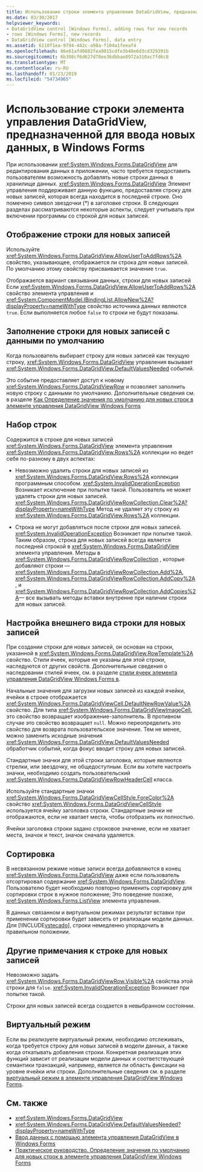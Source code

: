 ```yaml
---
title: Использование строки элемента управления DataGridView, предназначенной для ввода новых данных, в Windows Forms
ms.date: 03/30/2017
helpviewer_keywords:
- DataGridView control [Windows Forms], adding rows for new records
- rows [Windows Forms], new records
- DataGridView control [Windows Forms], data entry
ms.assetid: 6110f1ea-9794-442c-a98a-f104a1feeaf4
ms.openlocfilehash: 86e61afd0882fea9015cdfe3b40e6d3cd329391b
ms.sourcegitcommit: 6b308cf6d627d78ee36dbbae8972a310ac7fd6c8
ms.translationtype: MT
ms.contentlocale: ru-RU
ms.lasthandoff: 01/23/2019
ms.locfileid: "54734965"
---
```

# <a name="using-the-row-for-new-records-in-the-windows-forms-datagridview-control"></a>Использование строки элемента управления DataGridView, предназначенной для ввода новых данных, в Windows Forms
При использовании <xref:System.Windows.Forms.DataGridView> для редактирования данных в приложении, часто требуется предоставить пользователям возможность добавлять новые строки данных в хранилище данных. <xref:System.Windows.Forms.DataGridView> Элемент управления поддерживает данную функцию, предоставляя строку для новых записей, которая всегда находится в последней строке. Оно помечено символ звездочки (*) в заголовке строки. В следующих разделах рассматриваются некоторые аспекты, следует учитывать при включении программы со строкой для новых записей.  
  
## <a name="displaying-the-row-for-new-records"></a>Отображение строки для новых записей  
 Используйте <xref:System.Windows.Forms.DataGridView.AllowUserToAddRows%2A> свойство, указывающее, отображается ли строка для новых записей. По умолчанию этому свойству присваивается значение `true`.  
  
 Отображается вариант связывания данных, строки для новых записей Если <xref:System.Windows.Forms.DataGridView.AllowUserToAddRows%2A> свойство элемента управления и <xref:System.ComponentModel.IBindingList.AllowNew%2A?displayProperty=nameWithType> свойство источника данных являются `true`. Если выполняется любое `false` то строки не будут показаны.  
  
## <a name="populating-the-row-for-new-records-with-default-data"></a>Заполнение строки для новых записей с данными по умолчанию  
 Когда пользователь выбирает строку для новых записей как текущую строку, <xref:System.Windows.Forms.DataGridView> управления вызывает <xref:System.Windows.Forms.DataGridView.DefaultValuesNeeded> событий.  
  
 Это событие предоставляет доступ к новому <xref:System.Windows.Forms.DataGridViewRow> и позволяет заполнить новую строку с данными по умолчанию. Дополнительные сведения см. в разделе [Как Определение значения по умолчанию для новых строк в элементе управления DataGridView Windows Forms](../../../../docs/framework/winforms/controls/specify-default-values-for-new-rows-in-the-datagrid.md)  
  
## <a name="the-rows-collection"></a>Набор строк  
 Содержится в строке для новых записей <xref:System.Windows.Forms.DataGridView> элемента управления <xref:System.Windows.Forms.DataGridView.Rows%2A> коллекции но ведет себя по-разному в двух аспектах:  
  
-   Невозможно удалить строки для новых записей из <xref:System.Windows.Forms.DataGridView.Rows%2A> коллекции программным способом. <xref:System.InvalidOperationException> Возникает исключение при попытке такой. Пользователь не может удалять строки для новых записей. <xref:System.Windows.Forms.DataGridViewRowCollection.Clear%2A?displayProperty=nameWithType> Метод не удаляет эту строку из <xref:System.Windows.Forms.DataGridView.Rows%2A> коллекции.  
  
-   Строка не могут добавляться после строки для новых записей. <xref:System.InvalidOperationException> Возникает при попытке такой. Таким образом, строка для новых записей всегда является последней строкой в <xref:System.Windows.Forms.DataGridView> элемента управления. Методы в <xref:System.Windows.Forms.DataGridViewRowCollection> , которые добавляют строки —<xref:System.Windows.Forms.DataGridViewRowCollection.Add%2A>, <xref:System.Windows.Forms.DataGridViewRowCollection.AddCopy%2A>, и <xref:System.Windows.Forms.DataGridViewRowCollection.AddCopies%2A>— все вызывать методы вставки внутренне при наличии строки для новых записей.  
  
## <a name="visual-customization-of-the-row-for-new-records"></a>Настройка внешнего вида строки для новых записей  
 При создании строки для новых записей, он основан на строки, указанной в <xref:System.Windows.Forms.DataGridView.RowTemplate%2A> свойство. Стили ячеек, которые не указаны для этой строки, наследуются от других свойств. Дополнительные сведения о наследовании стилей ячеек, см. в разделе [стили ячеек элемента управления DataGridView Windows Forms в](../../../../docs/framework/winforms/controls/cell-styles-in-the-windows-forms-datagridview-control.md).  
  
 Начальные значения для загрузки новых записей из каждой ячейки, ячейки в строке отображается <xref:System.Windows.Forms.DataGridViewCell.DefaultNewRowValue%2A> свойство. Для типа <xref:System.Windows.Forms.DataGridViewImageCell>, это свойство возвращает изображение-заполнитель. В противном случае это свойство возвращает `null`. Можно переопределить это свойство для возврата пользовательское значение. Тем не менее, можно заменить исходные значения <xref:System.Windows.Forms.DataGridView.DefaultValuesNeeded> обработчик событий, когда фокус вводит строку для новых записей.  
  
 Стандартные значки для этой строки заголовка, которые являются стрелки, или звездочку, не общедоступным. Если вы хотите настроить значки, необходимо создать пользовательский <xref:System.Windows.Forms.DataGridViewRowHeaderCell> класса.  
  
 Используйте стандартные значки <xref:System.Windows.Forms.DataGridViewCellStyle.ForeColor%2A> свойство <xref:System.Windows.Forms.DataGridViewCellStyle> используется ячейку заголовка строки. Стандартные значки не отображаются, если не хватает места, чтобы отобразить их полностью.  
  
 Ячейки заголовка строки задано строковое значение, если не хватает места, значок и текст, значок сначала удаляется.  
  
## <a name="sorting"></a>Сортировка  
 В несвязанном режиме новые записи всегда добавляются в конец <xref:System.Windows.Forms.DataGridView> даже если пользователь отсортировал содержание <xref:System.Windows.Forms.DataGridView>. Пользователю будет необходимо повторно применить сортировку для сортировки строк в нужное положение; Это поведение похоже, <xref:System.Windows.Forms.ListView> элемента управления.  
  
 В данных связанном и виртуальном режимах результат вставки при применении сортировки будет зависеть от реализации модели данных. Для [!INCLUDE[vstecado](../../../../includes/vstecado-md.md)], строки немедленно упорядочить в правильном положении.  
  
## <a name="other-notes-on-the-row-for-new-records"></a>Другие примечания к строке для новых записей  
 Невозможно задать <xref:System.Windows.Forms.DataGridViewRow.Visible%2A> свойства этой строки для `false`. <xref:System.InvalidOperationException> Возникает при попытке такой.  
  
 Строки для новых записей всегда создается в невыбранном состоянии.  
  
## <a name="virtual-mode"></a>Виртуальный режим  
 Если вы реализуете виртуальный режим, необходимо отслеживать, когда требуется строку для новых записей в модели данных, а также когда откатывать добавления строки. Конкретная реализация этих функций зависит от реализации модели данных и соответствующей семантики транзакций, например, является ли область фиксации на уровне ячейки или строки. Дополнительные сведения см. в разделе [виртуальный режим в элементе управления DataGridView Windows Forms](../../../../docs/framework/winforms/controls/virtual-mode-in-the-windows-forms-datagridview-control.md).  
  
## <a name="see-also"></a>См. также
- <xref:System.Windows.Forms.DataGridView>
- <xref:System.Windows.Forms.DataGridView.DefaultValuesNeeded?displayProperty=nameWithType>
- [Ввод данных с помощью элемента управления DataGridView в Windows Forms](../../../../docs/framework/winforms/controls/data-entry-in-the-windows-forms-datagridview-control.md)
- [Практическое руководство. Определение значения по умолчанию для новых строк в элементе управления DataGridView Windows Forms](../../../../docs/framework/winforms/controls/specify-default-values-for-new-rows-in-the-datagrid.md)
